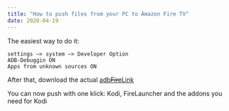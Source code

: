 ```yaml
---
title: "How to push files from your PC to Amazon Fire TV"
date: 2020-04-19
---
```


The easiest way to do it:
```
settings –> system –> Developer Option
ADB-Debuggin ON
Apps from unknown sources ON
```
After that, download the actual [adb~~Fire~~Link](http://www.jocala.com/)

You can now push with one klick: Kodi, FireLauncher and the addons you need for Kodi
